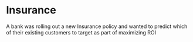 # Insurance
A bank was rolling out a new Insurance policy and wanted to predict which of their existing customers to target as part of maximizing ROI
